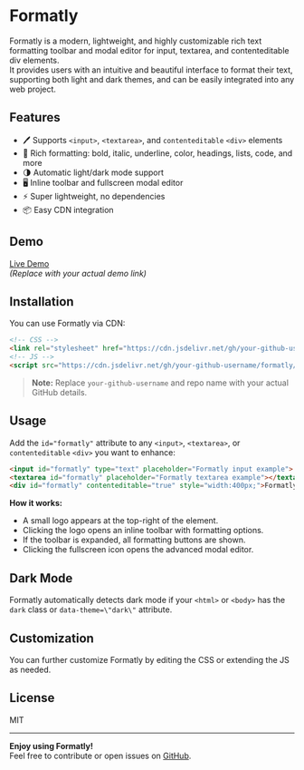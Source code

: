 # Formatly

Formatly is a modern, lightweight, and highly customizable rich text formatting toolbar and modal editor for input, textarea, and contenteditable div elements.  
It provides users with an intuitive and beautiful interface to format their text, supporting both light and dark themes, and can be easily integrated into any web project.

## Features

- 🖊️ Supports `<input>`, `<textarea>`, and `contenteditable` `<div>` elements
- 🎨 Rich formatting: bold, italic, underline, color, headings, lists, code, and more
- 🌗 Automatic light/dark mode support
- 🖥️ Inline toolbar and fullscreen modal editor
- ⚡️ Super lightweight, no dependencies
- 📦 Easy CDN integration

## Demo

[Live Demo](https://your-demo-link.com)  
*(Replace with your actual demo link)*

## Installation

You can use Formatly via CDN:

```html
<!-- CSS -->
<link rel="stylesheet" href="https://cdn.jsdelivr.net/gh/your-github-username/formatly/formatly.css">
<!-- JS -->
<script src="https://cdn.jsdelivr.net/gh/your-github-username/formatly/formatly.js"></script>
```

> **Note:** Replace `your-github-username` and repo name with your actual GitHub details.

## Usage

Add the `id="formatly"` attribute to any `<input>`, `<textarea>`, or `contenteditable` `<div>` you want to enhance:

```html
<input id="formatly" type="text" placeholder="Formatly input example">
<textarea id="formatly" placeholder="Formatly textarea example"></textarea>
<div id="formatly" contenteditable="true" style="width:400px;">Formatly contenteditable div example</div>
```

**How it works:**
- A small logo appears at the top-right of the element.
- Clicking the logo opens an inline toolbar with formatting options.
- If the toolbar is expanded, all formatting buttons are shown.
- Clicking the fullscreen icon opens the advanced modal editor.

## Dark Mode

Formatly automatically detects dark mode if your `<html>` or `<body>` has the `dark` class or `data-theme=\"dark\"` attribute.

## Customization

You can further customize Formatly by editing the CSS or extending the JS as needed.

## License

MIT

---

**Enjoy using Formatly!**  
Feel free to contribute or open issues on [GitHub](https://github.com/your-github-username/formatly).
